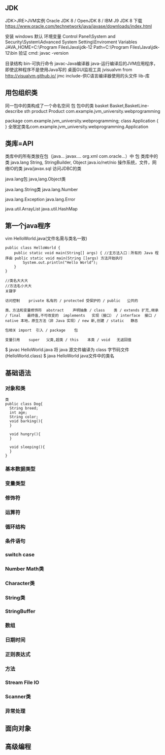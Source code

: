 ## JDK
JDK>JRE>JVM实例
Oracle JDK 8 / OpenJDK 8 / IBM J9 JDK 8
下载 
https://www.oracle.com/technetwork/java/javase/downloads/index.html


安装 
windows
默认
环境变量 Control Panel\System and Security\System\Advanced System Setting\Enviroment Variables\
JAVA_HOME=C:\Program Files\Java\jdk-12
Path=C:\Program Files\Java\jdk-12\bin
验证 cmd: javac -version


目录结构
bin-可执行命令
  javac-Java编译器
  java-运行编译后的JVM应用程序，即使这种程序不是使用Java写的
  桌面GUI监视工具
     jvisualvm  from http://visualvm.github.io/
     jmc
include-供C语言编译器使用的头文件
lib-库


## 用包组织类
同一包中的类构成了一个命名空间
包         包中的类
basket     Basket,BasketLine-describe sth
product    Product
com.example.jvm_university.webprogramming

package com.example.jvm_university.webprogramming;
class Application {
}
全限定类名com.example.jvm_university.webprogramming.Application


## 类库=API
类库中的所有类放在包（java...  javax.... org.xml com.oracle...）中
包               类库中的类
java.lang        String, StringBuilder, Object
java.io/net/nio  操作系统，文件，网络IO的类
java/javax.sql   访问JDBC的类

java.lang包
java,lang.Object类

java.lang.String类
java.lang.Number

java.lang.Exception
java.lang.Error

java.util.ArrayList
java.util.HashMap



## 第一个java程序
vim HelloWorld.java(文件名需与类名一致)
```
public class HelloWorld {  
    public static void main(String[] args) { //主方法入口：所有的 Java 程序由 public static void main(String []args) 方法开始执行
        System.out.println("Hello World");
    }
}

//类名大大大
//方法名小大大
关键字

访问控制	private	私有的 / protected	受保护的 / public	公共的

类、方法和变量修饰符	abstract	声明抽象 / class	类 / extends	扩充,继承 / final	最终值,不可改变的  implements	实现（接口） / interface	接口 / native	本地，原生方法（非 Java 实现）/ new	新,创建 / static	静态

包相关	import	引入 / package	包

变量引用	super	父类,超类 / this	本类 / void	无返回值
```

$ javac HelloWorld.java   将 java 源文件编译为 class 字节码文件 (HelloWorld.class)
$ java HelloWorld  java文件中的类名


## 基础语法
### 对象和类
```
类
public class Dog{
  String breed;
  int age;
  String color;
  void barking(){
  }
 
  void hungry(){
  }
 
  void sleeping(){
  }
}
```
### 基本数据类型
### 变量类型
### 修饰符
### 运算符
### 循环结构
### 条件语句
### switch case
### Number Math类
### Character类
### String类
### StringBuffer
### 数组
### 日期时间
### 正则表达式
### 方法
### Stream File IO
### Scanner类
### 异常处理
## 面向对象

## 高级编程
